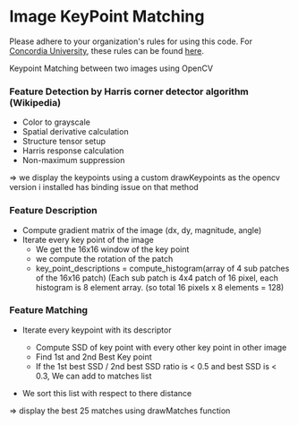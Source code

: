 # Image KeyPoint Matching
Please adhere to your organization's rules for using this code. For [Concordia University](http://www.concordia.ca), these rules can be found [here](http://www.concordia.ca/students/academic-integrity/offences.html).

Keypoint Matching between two images using OpenCV

### Feature Detection by Harris corner detector algorithm (Wikipedia)
* Color to grayscale
* Spatial derivative calculation
* Structure tensor setup
* Harris response calculation
* Non-maximum suppression

=> we display the keypoints using a custom drawKeypoints as the opencv version i installed has binding issue on that method

### Feature Description
* Compute gradient matrix of the image (dx, dy, magnitude, angle)
* Iterate every key point of the image
  * We get the 16x16 window of the key point
  * we compute the rotation of the patch
  * key_point_descriptions = compute_histogram(array of 4 sub patches of the 16x16 patch)
    (Each sub patch is 4x4 patch of 16 pixel, each histogram is 8 element array. (so total 16 pixels x 8 elements = 128)

### Feature Matching
* Iterate every keypoint with its descriptor
  * Compute SSD of key point with every other key point in other image
  * Find 1st and 2nd Best Key point
  * If the 1st best SSD / 2nd best SSD ratio is < 0.5 and best SSD is < 0.3, We can add to matches list

* We sort this list with respect to there distance

=> display the best 25 matches using drawMatches function

